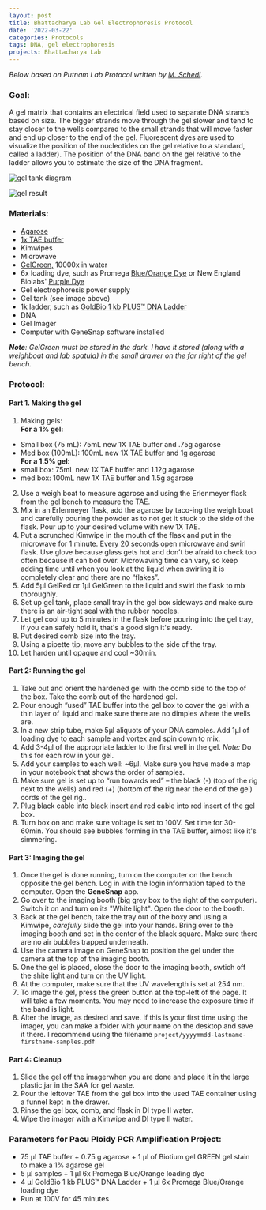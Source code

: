 ```yaml
---
layout: post
title: Bhattacharya Lab Gel Electrophoresis Protocol  
date: '2022-03-22'
categories: Protocols
tags: DNA, gel electrophoresis
projects: Bhattacharya Lab
---
```


*Below based on Putnam Lab Protocol written by [M. Schedl](https://meschedl.github.io/MESPutnam_Open_Lab_Notebook/Gel-Protocol/).*

### Goal:

A gel matrix that contains an electrical field used to separate DNA strands based on size. The bigger strands move through the gel slower and tend to stay closer to the wells compared to the small strands that will move faster and end up closer to the end of the gel. Fluorescent dyes are used to visualize the position of the nucleotides on the gel relative to a standard, called a ladder). The position of the DNA band on the gel relative to the ladder allows you to estimate the size of the DNA fragment.

![gel tank diagram](https://cdn1.cleaverscientific.com/wp-content/uploads/2020/10/16143053/Gel-Tank-1024x803.jpg)

![gel result](https://meschedl.github.io/MESPutnam_Open_Lab_Notebook/images/gel-4-18-19.jpg)

### Materials:  
- [Agarose](https://www.fishersci.com/shop/products/invitrogen-ultrapure-ultrapure-agarose-1/16500100)  
- [1x TAE buffer](https://www.fishersci.com/shop/products/tris-acetate-edta-1x-solution-electrophoresis-fisher-bioreagents-2/BP24344)  
- Kimwipes  
- Microwave  
- [GelGreen,](https://biotium.com/product/gelgreen-nucleic-acid-gel-stain/) 10000x in water  
- 6x loading dye, such as Promega [Blue/Orange Dye](promega.com/products/biochemicals-and-labware/biochemical-buffers-and-reagents/blue_orange-loading-dye_-6x/?catNum=G1881) or New England Biolabs' [Purple Dye](https://www.neb.com/products/b7024-gel-loading-dye-purple-6x)  
- Gel electrophoresis power supply  
- Gel tank (see image above)
- 1k ladder, such as [GoldBio 1 kb PLUS™ DNA Ladder](https://www.goldbio.com/product/21/1-kb-plus-dna-ladder?gclid=CjwKCAjwiuuRBhBvEiwAFXKaNAnKNDHn892w6ur5b0W18mbgAGaA4T9jBVJjnxLPnazZk3_30NZTZxoCgYcQAvD_BwE)
- DNA  
- Gel Imager
- Computer with GeneSnap software installed

***Note**: GelGreen must be stored in the dark. I have it stored (along with a weighboat and lab spatula) in the small drawer on the far right of the gel bench.* 

### Protocol:

#### Part 1. Making the gel

1. Making gels:  
**For a 1% gel:**  
  - Small box (75 mL): 75mL new 1X TAE buffer and .75g agarose  
  - Med box (100mL): 100mL new 1X TAE buffer and 1g agarose   
**For a 1.5% gel:**  
  - small box: 75mL new 1X TAE buffer and 1.12g agarose  
  - med box: 100mL new 1X TAE buffer and 1.5g agarose  
2. Use a weigh boat to measure agarose and using the Erlenmeyer flask from the gel bench to measure the TAE.  
3. Mix in an Erlenmeyer flask, add the agarose by taco-ing the weigh boat and carefully pouring the powder as to not get it stuck to the side of the flask. Pour up to your desired volume with new 1X TAE.  
4. Put a scrunched Kimwipe in the mouth of the flask and put in the microwave for 1 minute. Every 20 seconds open microwave and swirl flask. Use glove because glass gets hot and don’t be afraid to check too often because it can boil over. Microwaving time can vary, so keep adding time until when you look at the liquid when swirling it is completely clear and there are no “flakes”.  
5. Add 5μl GelRed or 1μl GelGreen to the liquid and swirl the flask to mix thoroughly.
6. Set up gel tank, place small tray in the gel box sideways and make sure there is an air-tight seal with the rubber noodles.  
7. Let gel cool up to 5 minutes in the flask before pouring into the gel tray, if you can safely hold it, that's a good sign it's ready.  
8. Put desired comb size into the tray.  
9. Using a pipette tip, move any bubbles to the side of the tray.  
10. Let harden until opaque and cool ~30min.  

#### Part 2: Running the gel  
1.	Take out and orient the hardened gel with the comb side to the top of the box. Take the comb out of the hardened gel.  
2.	Pour enough “used” TAE buffer into the gel box to cover the gel with a thin layer of liquid and make sure there are no dimples where the wells are.  
3.	In a new strip tube, make 5μl aliquots of your DNA samples. Add 1μl of loading dye to each sample and vortex and spin down to mix.  
4.	Add 3-4μl of the appropriate ladder to the first well in the gel. *Note:* Do this for each row in your gel.  
5.	Add your samples to each well: ~6μl. Make sure you have made a map in your notebook that shows the order of samples.  
6.	Make sure gel is set up to “run towards red”  – the black (-) (top of the rig next to the wells) and red (+) (bottom of the rig near the end of the gel) cords of the gel rig..  
7.	Plug black cable into black insert and red cable into red insert of the gel box.  
8.	Turn box on and make sure voltage is set to 100V. Set time for 30-60min. You should see bubbles forming in the TAE buffer, almost like it's simmering.  

#### Part 3: Imaging the gel
1. Once the gel is done running, turn on the computer on the bench opposite the gel bench. Log in with the login information taped to the computer. Open the **GeneSnap** app.
2. Go over to the imaging booth (big grey box to the right of the computer). Switch it on and turn on its "White light". Open the door to the booth.  
3. Back at the gel bench, take the tray out of the boxy and using a Kimwipe, *carefully* slide the gel into your hands. Bring over to the imaging booth  and set in the center of the black square.     Make sure there are no air bubbles trapped underneath.
4. Use the camera image on GeneSnap to position the gel under the camera at the top of the imaging booth.  
5. One the gel is placed, close the door to the imaging booth, swtich off the shite light and turn on the UV light.  
6. At the computer, make sure that the UV wavelength is set at 254 nm.  
7. To image the gel, press the green button at the top-left of the page. It will take a few moments. You may need to increase the exposure time if the band is light.  
8. Alter the image, as desired and save. If this is your first time using the imager, you can make a folder with your name on the desktop and save it there. I recommend using the filename ```project/yyyymmdd-lastname-firstname-samples.pdf```  

#### Part 4: Cleanup  
1.	Slide the gel off the imagerwhen you are done and place it in the large plastic jar in the SAA for gel waste.  
2.	Pour the leftover TAE from the gel box into the used TAE container using a funnel kept in the drawer.  
3.	Rinse the gel box, comb, and flask in DI type II water.  
4.	Wipe the imager with a Kimwipe and DI type II water.  

### Parameters for Pacu Ploidy PCR Amplification Project:  
- 75 μl TAE buffer + 0.75 g agarose + 1 μl of Biotium gel GREEN gel stain to make a 1% agarose gel  
- 5 μl samples + 1 μl 6x Promega Blue/Orange loading dye  
- 4 μl GoldBio 1 kb PLUS™ DNA Ladder + 1 μl 6x Promega Blue/Orange loading dye  
- Run at 100V for 45 minutes  
